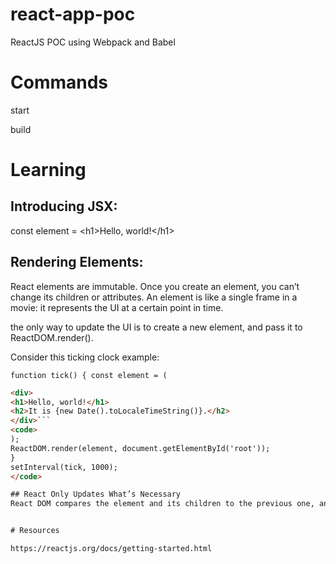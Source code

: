 # react-app-poc

ReactJS POC using Webpack and Babel

  

# Commands

start

build

  

# Learning

## Introducing JSX:

const element = \<h1>Hello, world!\</h1>

  

## Rendering Elements:

React elements are immutable. Once you create an element, you can’t change its children or attributes. An element is like a single frame in a movie: it represents the UI at a certain point in time. 

the only way to update the UI is to create a new element, and pass it to ReactDOM.render().

Consider this ticking clock example: 

<code>function tick() {
const element = (
</code>
```html
<div>
<h1>Hello, world!</h1>
<h2>It is {new Date().toLocaleTimeString()}.</h2>
</div>```
<code>
);
ReactDOM.render(element, document.getElementById('root'));
}
setInterval(tick, 1000);
</code>  

## React Only Updates What’s Necessary
React DOM compares the element and its children to the previous one, and only applies the DOM updates necessary to bring the DOM to the desired state.


# Resources

https://reactjs.org/docs/getting-started.html